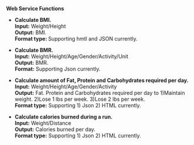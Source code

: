 **Web Service Functions**

* <b>Calculate BMI.</b><br>
<b>Input:</b> Weight/Height <br>
<b>Output:</b> BMI. <br>
<b>Format type: </b> Supporting hmtl and JSON currently.

* <b>Calculate BMR.</b> <br>
<b>Input:</b> Weight/Height/Age/Gender/Activity/Unit <br>
<b>Output:</b> BMR. <br>
<b>Format:</b> Supporting Json currently.

* <b>Calculate amount of Fat, Protein and Carbohydrates required per day.</b><br>
<b>Input:</b> Weight/Height/Age/Gender/Activity<br>
<b>Output:</b> Fat. Protein and Carbohydrates required per day to 
  1)Maintain weight. 2)Lose 1 lbs per week. 3)Lose 2 lbs per week.<br>
<b>Format type:</b>  Supporting 1) Json 2) HTML currently.

* <b>Calculate calories burned during a run.</b><br>
<b>Input:</b> Weight/Distance<br>
<b>Output:</b> Calories burned per day.<br>
<b>Format type:</b>  Supporting 1) Json 2) HTML currently.<br>

